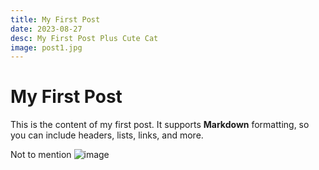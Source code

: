 ```yaml
---
title: My First Post
date: 2023-08-27
desc: My First Post Plus Cute Cat
image: post1.jpg
---
```


# My First Post

This is the content of my first post. It supports **Markdown** formatting, so you can include headers, lists, links, and more.

Not to mention ![image](https://upload.wikimedia.org/wikipedia/commons/thumb/4/48/RedCat_8727.jpg/1200px-RedCat_8727.jpg)